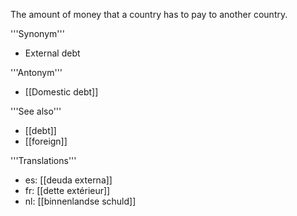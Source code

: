 The amount of money that a country has to pay to another country.

'''Synonym'''

* External debt

'''Antonym'''

* [[Domestic debt]]

'''See also'''

* [[debt]]
* [[foreign]]

'''Translations'''

* es: [[deuda externa]]
* fr: [[dette extérieur]]
* nl: [[binnenlandse schuld]]